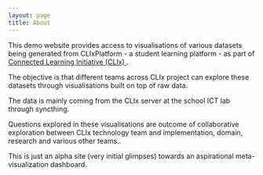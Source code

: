```yaml
---
layout: page
title: About
---
```

 
This demo website provides access to visualisations of various datasets being generated from CLIxPlatform - a student learning platform - as part of <a href="https://clix.tiss.edu/">Connected Learning Initiative (CLIx) </a>. 

The objective is that different teams across CLIx project can explore these datasets through visualisations built on top of raw data.

The data is mainly coming from the CLIx server at the school ICT lab through syncthing.

Questions explored in these visualisations are outcome of collaborative exploration between CLIx technology team and implementation, domain, research and various other teams..

This is just an alpha site (very initial glimpses) towards an aspirational meta-visualization dashboard.




